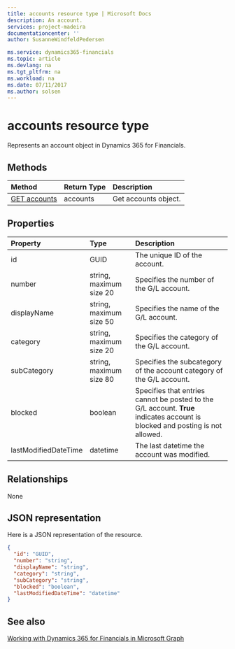 ```yaml
---
title: accounts resource type | Microsoft Docs
description: An account.
services: project-madeira
documentationcenter: ''
author: SusanneWindfeldPedersen

ms.service: dynamics365-financials
ms.topic: article
ms.devlang: na
ms.tgt_pltfrm: na
ms.workload: na
ms.date: 07/11/2017
ms.author: solsen
---
```


# accounts resource type
Represents an account object in Dynamics 365 for Financials.

## Methods

| Method       | Return Type  |Description|
|:---------------|:--------|:----------|
|[GET accounts](../api/dynamics_get_account.md)|accounts|Get accounts object.|

## Properties
| Property	   | Type	|Description|
|:---------------|:--------|:----------|
|id|GUID|The unique ID of the account.|
|number|string, maximum size 20|Specifies the number of the G/L account.|
|displayName|string, maximum size 50|Specifies the name of the G/L account.|
|category|string, maximum size 20|Specifies the category of the G/L account.|
|subCategory|string, maximum size 80|Specifies the subcategory of the account category of the G/L account.|
|blocked|boolean|Specifies that entries cannot be posted to the G/L account. **True** indicates account is blocked and posting is not allowed.|
|lastModifiedDateTime|datetime|The last datetime the account was modified.|


## Relationships
None

## JSON representation

Here is a JSON representation of the resource.


```json
{
  "id": "GUID",
  "number": "string",
  "displayName": "string",
  "category": "string",
  "subCategory": "string",
  "blocked": "boolean",
  "lastModifiedDateTime": "datetime"
}

```
## See also
[Working with Dynamics 365 for Financials in Microsoft Graph](../resources/dynamics_overview.md) 
